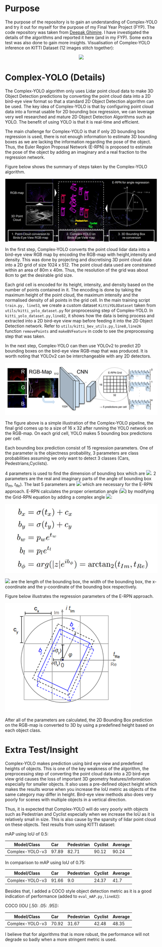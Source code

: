 # Purpose

The purpose of the repository is to gain an understanding of Complex-YOLO and try it out for myself for the purpose of my Final Year Project (FYP). The code repository was taken from [Deepak Ghimire](https://github.com/ghimiredhikura/Complex-YOLOv3). I have investigated the details of the algorithms and reported it here (and in my FYP). Some extra test was also done to gain more insights. Visualisation of Complex-YOLO inference on KITTI Dataset (12 images stitch together):

<p align="center"><img src="https://github.com/timothylimyl/Complex-YOLO/blob/main/images/inference.gif" ></p>


# Complex-YOLO (Details)


The Complex-YOLO algorithm only uses Lidar point cloud data to make 3D Object Detection predictions by converting the point cloud data into a 2D bird-eye view format so that a standard 2D Object Detection algorithm can be used. The key idea of Complex-YOLO is that by configuring point cloud data into a format usable for 2D bounding box regression, we can leverage very well researched and mature 2D Object Detection Algorithms such as YOLO. The benefit of using YOLO is that it is real-time and efficient.

The main challenge for Complex-YOLO is that if only 2D bounding box regression is used, there is not enough information to estimate 3D bounding boxes as we are lacking the information regarding the pose of the object. Thus, the Euler Region Proposal Network (E-RPN) is proposed to estimate the pose of the object by adding an imaginary and a real fraction to the regression network. 

Figure below shows the summary of steps taken by the Complex-YOLO algorithm.

![image](images/complexyolo.PNG)



In the first step, Complex-YOLO converts the point cloud lidar data into a bird-eye view RGB map by encoding the RGB-map with height,intensity and density. This was done by projecting and discretising 3D point cloud data into a 2D grid of size 1024 x 512. The point cloud data used are constrained within an area of 80m x 40m. Thus, the resolution of the grid was about 8cm to get the desirable grid size. 

Each grid cell is encoded for its height, intensity, and density based on the number of points contained in it. The encoding is done by taking the maximum height of the point cloud, the maximum intensity and the normalised density of all points in the grid cell. In the main training script `train.py, line53`, we create a custom dataset `KittiYOLODataset` taken from `utils/kitti_yolo_dataset.py` for proprocessing step of Complex-YOLO. In `kitti_yolo_dataset.py,line82`, it shows how the data is being process and extracted into a 2D bird-eye view map before feeding it into the 2D Object Detection network. Refer to `utils/kitti_bev_utils.py,line8,line26` function `removePoints` and `makeBVFeature` in code to see the preprocessing step that was taken. 

In the next step, Complex-YOLO can then use YOLOv2 to predict 2D bounding boxes on the bird-eye view RGB-map that was produced. It is worth noting that YOLOv2 can be interchangeable with any 2D detectors. 

![image](images/pipeline.PNG)


The figure above is a simple illustration of the Complex-YOLO pipeline, the final grid comes up to a size of 16 x 32 after running the YOLO network on the RGB-map. On each grid cell, YOLO makes 5 bounding box predictions per cell. 

Each bounding box prediction consist of 15 regression parameters. One of the parameter is the objectness probability, 3 parameters are class probabilities assuming we only want to detect 3 classes (Cars, Pedestrians,Cyclists).

4 parameters is used to find the dimension of bounding box which are <img src="https://render.githubusercontent.com/render/math?math=$t_{x} , t_{y} , t_{w}, t_{l}$">. 2 parameters are the real and imaginary parts of the angle of bounding box ($t_{Im}$, $t_{Re}$).  The last 5 parameters are <img src="https://render.githubusercontent.com/render/math?math=$\alpha, c_{x}, c_{y}, p_{w}, p_{l}$">  which are necessary for the E-RPN approach. E-RPN calculates the proper orientation angle (<img src="https://render.githubusercontent.com/render/math?math=$b_{\phi}$">)  by modifying the Grid-RPN equation by adding a complex angle <img src="https://render.githubusercontent.com/render/math?math=$\text{arg}(|z|e^{ib_{\sigma}})$">:


![image](images/equation.JPG)

<img src="https://render.githubusercontent.com/render/math?math=$b_{l}, b_{w}, b_{x}, b_{y}$"> are the length of the bounding box, the width of the bounding box, the x-coordinate and the y-coordinate of the bounding box respectively. 

Figure below illustrates the regression parameters of the E-RPN approach. 

![image](images/complexyolo_param.png)


After all of the parameters are calculated, the 2D Bounding Box prediction on the RGB-map is converted to 3D by using a predefined height based on each object class. 


# Extra Test/Insight

Complex-YOLO makes prediction using bird eye view and predefined heights of objects. This is one of the key weakness of the algorithm, the preprocessing step of converting the point cloud data into a 2D bird-eye view grid causes the loss of important 3D geometry features/information especially for smaller objects. It also uses a pre-defined object height which makes the results worse when you increase the IoU metric as objects of the same category may differ in height. Bird-eye view methods also does very poorly for scenes with multiple objects in a vertical direction.


Thus, it is expected that Complex-YOLO will do very poorly with objects such as Pedestrian and Cyclist especially when we increase the IoU as it is relatively small in size. This is also cause by the sparsity of lidar point cloud on these objects. Test results from using KITTI dataset:

mAP using IoU of 0.5:

| Model/Class             | Car     | Pedestrian | Cyclist | Average |
| ----------------------- |:--------|:-----------|:--------|:--------|
| Complex-YOLO-v3         | 97.89   |82.71       |90.12    |90.24    |


In comparison to mAP using IoU of 0.75:

| Model/Class             | Car     | Pedestrian | Cyclist | Average |
| ----------------------- |:--------|:-----------|:--------|:--------|
| Complex-YOLO-v3         | 91.66   |    9.0     |  24.37  |  41.7   |


Besides that, I added a COCO style object detection metric as it is a good indication of performance (added to `eval_mAP.py,line82`):

COCO (IOU [.50: .05: .95]):

| Model/Class             | Car     | Pedestrian | Cyclist | Average |
| ----------------------- |:--------|:-----------|:--------|:--------|
| Complex-YOLO-v3         |70.92    | 31.67      | 42.48   | 48.35   |


I believe that for algorithms that is more robust, the performance will not degrade so badly when a more stringent metric is used. 

